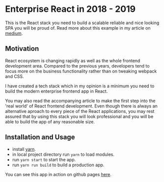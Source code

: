 
# Enterprise React in 2018 - 2019

This is the React stack you need to build a scalable reliable and nice looking SPA you will be proud of.
Read more about this example in my article on [medium](https://medium.com/@viacheslavlushchinskiy/enterprise-react-in-2018-2019-ae6c80c03f1).

## Motivation
React ecosystem is changing rapidly as well as the whole frontend development area. Compared to the previous years, developers tend to focus more on the business functionality rather than on tweaking webpack and CSS. 

I have created a tech stack which in my opinion is a minimum you need to build the modern enterprise frontend app in React.


You may also read the accompanying article to make the first step into the 'real world' of React frontend development. Even though there is always an alternative aproach to every piece of the React applications, you may rest assured that by using this stack you will look professional and you will be able to build the app of any reasonable size.
## Installation and Usage
* install [yarn](https://yarnpkg.com/lang/en/docs/install/).
* in local project directory run `yarn` to load modules.
* run `yarn start` to start the app.
* run `yarn run build` to build a production app.

You can see this app in action on github pages [here](https://slava-lu.github.io/enterprise-react/).

